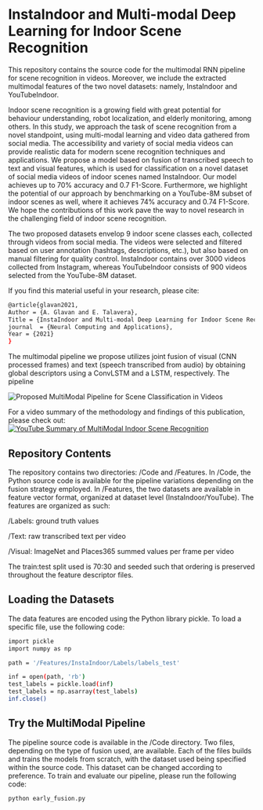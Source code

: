 # InstaIndoor and Multi-modal Deep Learning for Indoor Scene Recognition

This repository contains the source code for the multimodal RNN pipeline for scene recognition in videos. Moreover, we include the extracted multimodal features of the two novel datasets: namely, InstaIndoor and YouTubeIndoor.

Indoor scene recognition is a growing field with great potential for behaviour understanding, robot localization, and elderly monitoring, among others. In this study, we approach the task of scene recognition from a novel standpoint, using multi-modal learning and video data gathered from social media. The accessibility and variety of social media videos can provide realistic data for modern scene recognition techniques and applications. We propose a model based on fusion of transcribed speech to text and visual features, which is used for classification on a novel dataset of social media videos of indoor scenes named InstaIndoor. Our model achieves up to 70% accuracy and 0.7 F1-Score. Furthermore, we highlight the potential of our approach by benchmarking on a YouTube-8M subset of indoor scenes as well, where it achieves 74% accuracy and 0.74 F1-Score. We hope the contributions of this work pave the way to novel research in the challenging field of indoor scene recognition.

The two proposed datasets envelop 9 indoor scene classes each, collected through videos from social media. The videos were selected and filtered based on user annotation (hashtags, descriptions, etc.), but also based on manual filtering for quality control. InstaIndoor contains over 3000 videos collected from Instagram, whereas YouTubeIndoor consists of 900 videos selected from the YouTube-8M dataset. 

If you find this material useful in your research, please cite:

```bash
@article{glavan2021, 
Author = {A. Glavan and E. Talavera}, 
Title = {InstaIndoor and Multi-modal Deep Learning for Indoor Scene Recognition}, 
journal  = {Neural Computing and Applications}, 
Year = {2021} 
}
```

The multimodal pipeline we propose utilizes joint fusion of visual (CNN processed frames) and text (speech transcribed from audio) by obtaining global descriptors using a ConvLSTM and a LSTM, respectively. The pipeline 

![Proposed MultiModal Pipeline for Scene Classification in Videos](https://i.imgur.com/nWqUoZQ.png)

For a video summary of the methodology and findings of this publication, please check out:
[![YouTube Summary of MultiModal Indoor Scene Recognition](https://img.youtube.com/vi/YOUTUBE_VIDEO_ID_HERE/0.jpg)](youtu.be/wSP9bvQi7so)

## Repository Contents

The repository contains two directories: /Code and /Features. In /Code, the Python source code is available for the pipeline variations depending on the fusion strategy employed. In /Features, the two datasets are available in feature vector format, organized at dataset level (InstaIndoor/YouTube). The features are organized as such: 

/Labels: ground truth values

/Text: raw transcribed text per video

/Visual: ImageNet and Places365 summed values per frame per video 

The train:test split used is 70:30 and seeded such that ordering is preserved throughout the feature descriptor files.



## Loading the Datasets

The data features are encoded using the Python library pickle. To load a specific file, use the following code:

```bash
import pickle
import numpy as np

path = '/Features/InstaIndoor/Labels/labels_test'

inf = open(path, 'rb')
test_labels = pickle.load(inf)
test_labels = np.asarray(test_labels)
inf.close()
```

## Try the MultiModal Pipeline

The pipeline source code is available in the /Code directory. Two files, depending on the type of fusion used, are available. Each of the files builds and trains the models from scratch, with the dataset used being specified within the source code. This dataset can be changed according to preference. To train and evaluate our pipeline, please run the following code:

```bash
python early_fusion.py
```

